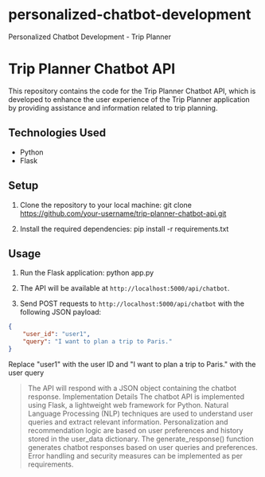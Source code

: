 # personalized-chatbot-development
Personalized Chatbot Development - Trip Planner

# Trip Planner Chatbot API

This repository contains the code for the Trip Planner Chatbot API, which is developed to enhance the user experience of the Trip Planner application by providing assistance and information related to trip planning.

## Technologies Used

- Python
- Flask

## Setup

1. Clone the repository to your local machine: git clone https://github.com/your-username/trip-planner-chatbot-api.git

2. Install the required dependencies: pip install -r requirements.txt


## Usage

1. Run the Flask application: python app.py
   
2. The API will be available at `http://localhost:5000/api/chatbot`.

3. Send POST requests to `http://localhost:5000/api/chatbot` with the following JSON payload:

```json
{
    "user_id": "user1",
    "query": "I want to plan a trip to Paris."
}
```

Replace "user1" with the user ID and "I want to plan a trip to Paris." with the user query


> The API will respond with a JSON object containing the chatbot response.
> Implementation Details
> The chatbot API is implemented using Flask, a lightweight web framework for Python.
> Natural Language Processing (NLP) techniques are used to understand user queries and extract relevant information.
> Personalization and recommendation logic are based on user preferences and history stored in the user_data dictionary.
> The generate_response() function generates chatbot responses based on user queries and preferences.
> Error handling and security measures can be implemented as per requirements.



